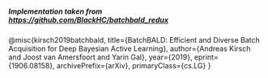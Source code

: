 ##### Implementation taken from https://github.com/BlackHC/batchbald_redux
 
@misc{kirsch2019batchbald,
     title={BatchBALD: Efficient and Diverse Batch Acquisition for Deep Bayesian Active Learning},
     author={Andreas Kirsch and Joost van Amersfoort and Yarin Gal},
     year={2019},
     eprint={1906.08158},
     archivePrefix={arXiv},
     primaryClass={cs.LG}
 }
